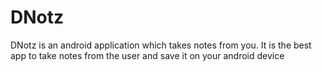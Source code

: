 # DNotz
DNotz is an android application which takes notes from you. It is the best app to take notes from the user and save it on your android device
